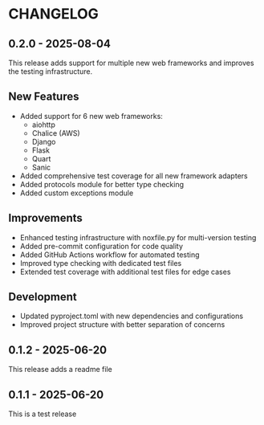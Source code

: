 CHANGELOG
=========

0.2.0 - 2025-08-04
------------------

This release adds support for multiple new web frameworks and improves the testing infrastructure.

## New Features

- Added support for 6 new web frameworks:
  - aiohttp
  - Chalice (AWS)
  - Django
  - Flask
  - Quart
  - Sanic
- Added comprehensive test coverage for all new framework adapters
- Added protocols module for better type checking
- Added custom exceptions module

## Improvements

- Enhanced testing infrastructure with noxfile.py for multi-version testing
- Added pre-commit configuration for code quality
- Added GitHub Actions workflow for automated testing
- Improved type checking with dedicated test files
- Extended test coverage with additional test files for edge cases

## Development

- Updated pyproject.toml with new dependencies and configurations
- Improved project structure with better separation of concerns

0.1.2 - 2025-06-20
------------------

This release adds a readme file

0.1.1 - 2025-06-20
------------------

This is a test release
